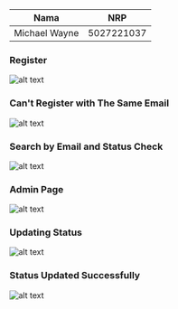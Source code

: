 |     Nama      |    NRP     |
| :-----------: | :--------: |
| Michael Wayne | 5027221037 |

### Register

![alt text](https://github.com/michaelwaynewibisono/eas-pweb/blob/main/images/1.png?raw=true)

### Can't Register with The Same Email

![alt text](https://github.com/michaelwaynewibisono/eas-pweb/blob/main/images/2.png?raw=true)

### Search by Email and Status Check

![alt text](https://github.com/michaelwaynewibisono/eas-pweb/blob/main/images/3.png?raw=true)

### Admin Page

![alt text](https://github.com/michaelwaynewibisono/eas-pweb/blob/main/images/4.png?raw=true)

### Updating Status

![alt text](https://github.com/michaelwaynewibisono/eas-pweb/blob/main/images/5.png?raw=true)

### Status Updated Successfully

![alt text](https://github.com/michaelwaynewibisono/eas-pweb/blob/main/images/6.png?raw=true)